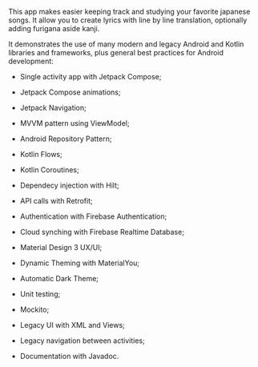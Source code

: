 This app makes easier keeping track and studying your favorite japanese songs. It allow you to create lyrics with line by line translation, optionally adding furigana aside kanji.

It demonstrates the use of many modern and legacy Android and Kotlin libraries and frameworks, plus general best practices for Android development:

- Single activity app with Jetpack Compose;
- Jetpack Compose animations;
- Jetpack Navigation;

- MVVM pattern using ViewModel;
- Android Repository Pattern;
- Kotlin Flows;
- Kotlin Coroutines;

- Dependecy injection with Hilt;
- API calls with Retrofit;

- Authentication with Firebase Authentication;
- Cloud synching with Firebase Realtime Database;

- Material Design 3 UX/UI;
- Dynamic Theming with MaterialYou;
- Automatic Dark Theme;

- Unit testing;
- Mockito;

- Legacy UI with XML and Views;
- Legacy navigation between activities;

- Documentation with Javadoc.
